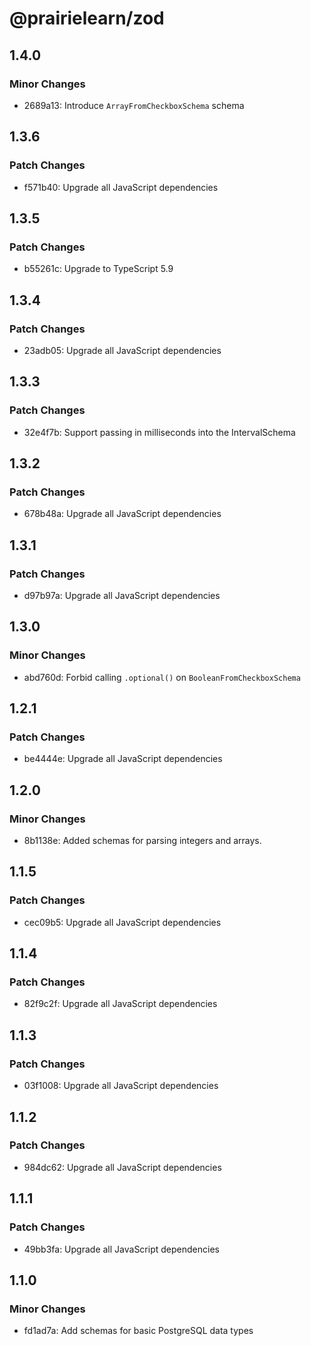 # @prairielearn/zod

## 1.4.0

### Minor Changes

- 2689a13: Introduce `ArrayFromCheckboxSchema` schema

## 1.3.6

### Patch Changes

- f571b40: Upgrade all JavaScript dependencies

## 1.3.5

### Patch Changes

- b55261c: Upgrade to TypeScript 5.9

## 1.3.4

### Patch Changes

- 23adb05: Upgrade all JavaScript dependencies

## 1.3.3

### Patch Changes

- 32e4f7b: Support passing in milliseconds into the IntervalSchema

## 1.3.2

### Patch Changes

- 678b48a: Upgrade all JavaScript dependencies

## 1.3.1

### Patch Changes

- d97b97a: Upgrade all JavaScript dependencies

## 1.3.0

### Minor Changes

- abd760d: Forbid calling `.optional()` on `BooleanFromCheckboxSchema`

## 1.2.1

### Patch Changes

- be4444e: Upgrade all JavaScript dependencies

## 1.2.0

### Minor Changes

- 8b1138e: Added schemas for parsing integers and arrays.

## 1.1.5

### Patch Changes

- cec09b5: Upgrade all JavaScript dependencies

## 1.1.4

### Patch Changes

- 82f9c2f: Upgrade all JavaScript dependencies

## 1.1.3

### Patch Changes

- 03f1008: Upgrade all JavaScript dependencies

## 1.1.2

### Patch Changes

- 984dc62: Upgrade all JavaScript dependencies

## 1.1.1

### Patch Changes

- 49bb3fa: Upgrade all JavaScript dependencies

## 1.1.0

### Minor Changes

- fd1ad7a: Add schemas for basic PostgreSQL data types
